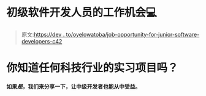 # 初级软件开发人员的工作机会💻

> 原文:[https://dev . to/oyelowatoba/job-opportunity-for-junior-software-developers-c42](https://dev.to/oyelowotobiloba/job-opportunity-for-junior-software-developers-c42)

# 你知道任何科技行业的实习项目吗？

#### [](#if-yes-lets-share-so-that-intermediate-developers-can-benefit-from)如果*是*，我们来分享一下，让中级开发者也能从中受益。